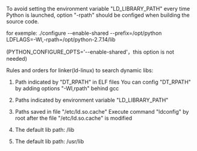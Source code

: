To avoid setting the environment variable "LD_LIBRARY_PATH" every time Python is launched, option "-rpath" should be configed when building the source code.

for exemple:
./configure --enable-shared --prefix=/opt/python \
            LDFLAGS=-Wl,-rpath=/opt/python-2.7.14/lib

(PYTHON_CONFIGURE_OPTS='--enable-shared'，this option is not needed) 

Rules and orders for linker(ld-linux) to search dynamic libs:
1. Path indicated by "DT_RPATH" in ELF files
   You can config "DT_RPATH" by adding options "-Wl,rpath" behind gcc
   
2. Paths indicated by environment variable "LD_LIBRARY_PATH"

3. Paths saved in file "/etc/ld.so.cache"
   Execute command "ldconfig" by root after the file "/etc/ld.so.cache" is modified
   
4. The default lib path: /lib

5. The default lib path: /usr/lib

